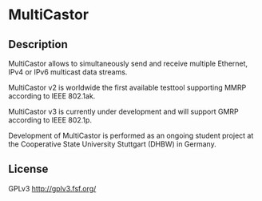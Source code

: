MultiCastor
===========

Description
-----------

MultiCastor allows to simultaneously send and receive multiple Ethernet, IPv4 or IPv6 multicast data streams.

MultiCastor v2 is worldwide the first available testtool supporting MMRP according to IEEE 802.1ak.

MultiCastor v3 is currently under development and will support GMRP according to IEEE 802.1p.

Development of MultiCastor is performed as an ongoing student project at the Cooperative State University Stuttgart (DHBW) in Germany.


License
-------

GPLv3
http://gplv3.fsf.org/